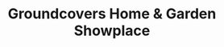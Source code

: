 ---
title: "Groundcovers Home & Garden Showplace"
url: /denver/groundcovers-home-and-garden-showplace/
shop: garden centre
---